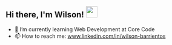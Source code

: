 ## Hi there, I'm Wilson! <img src="https://raw.githubusercontent.com/MartinHeinz/MartinHeinz/master/wave.gif" width="30px">

- 🌱 I’m currently learning Web Development at Core Code
- 📫 How to reach me: www.linkedin.com/in/wilson-barrientos
